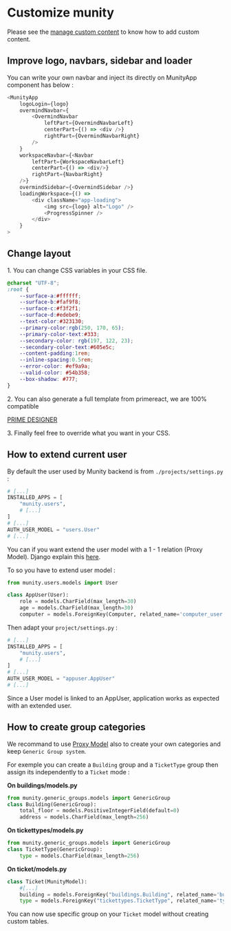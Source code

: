 # Customize munity

Please see the [manage custom content](managecustomcontent.md) to know how to add custom content.

## Improve logo, navbars, sidebar and loader

You can write your own navbar and inject its directly on MunityApp component has below :

```typescript
<MunityApp
    logoLogin={logo}
    overmindNavbar={
        <OvermindNavbar
            leftPart={OvermindNavbarLeft}
            centerPart={() => <div />}
            rightPart={OvermindNavbarRight}
        />
    }
    workspaceNavbar={<Navbar
        leftPart={WorkspaceNavbarLeft}
        centerPart={() => <div/>}
        rightPart={NavbarRight}
    />}
    overmindSidebar={<OvermindSidebar />}
    loadingWorkspace={() =>
        <div className="app-loading">
            <img src={logo} alt="Logo" />
            <ProgressSpinner />
        </div>
    }
>
```

## Change layout

1\. You can change CSS variables in your CSS file.

```css
@charset "UTF-8";
:root {
    --surface-a:#ffffff;
    --surface-b:#faf9f8;
    --surface-c:#f3f2f1;
    --surface-d:#edebe9;
    --text-color:#323130;
    --primary-color:rgb(250, 170, 65);
    --primary-color-text:#333;
    --secondary-color: rgb(197, 122, 23);
    --secondary-color-text:#605e5c;
    --content-padding:1rem;
    --inline-spacing:0.5rem;
    --error-color: #ef9a9a;
    --valid-color: #54b358;
    --box-shadow: #777;
}
```

2\. You can also generate a full template from primereact, we are 100% compatible

[PRIME DESIGNER](https://www.primefaces.org/designer-react/#/)


3\. Finally feel free to override what you want in your CSS.


## How to extend current user

By default the user used by Munity backend is from `./projects/settings.py` :

```py
# [...]
INSTALLED_APPS = [
    "munity.users",
    # [...]
]
# [...]
AUTH_USER_MODEL = "users.User"
# [...]
```

You can if you want extend the user model with a 1 - 1 relation (Proxy Model). Django explain this [here](https://docs.djangoproject.com/en/3.2/topics/db/models/#proxy-models).

To so you have to extend user model :

```py
from munity.users.models import User

class AppUser(User):
    role = models.CharField(max_length=30)
    age = models.CharField(max_length=30)
    computer = models.ForeignKey(Computer, related_name='computer_user', on_delete=SET_NULL, blank=True, null=True)
```

Then adapt your `project/settings.py` :

```py
# [...]
INSTALLED_APPS = [
    "munity.users",
    # [...]
]
# [...]
AUTH_USER_MODEL = "appuser.AppUser"
# [...]
```

Since a User model is linked to an AppUser, application works as expected with an extended user.

## How to create group categories

We recommand to use [Proxy Model](https://docs.djangoproject.com/en/3.2/topics/db/models/#proxy-models) also to create your own categories and keep `Generic Group system`.

For exemple you can create a `Building` group and a `TicketType` group then assign its independently to a `Ticket` mode :

**On buildings/models.py**
```py
from munity.generic_groups.models import GenericGroup
class Building(GenericGroup):
    total_floor = models.PositiveIntegerField(default=0)
    address = models.CharField(max_length=256)
```

**On tickettypes/models.py**
```py
from munity.generic_groups.models import GenericGroup
class TicketType(GenericGroup):
    type = models.CharField(max_length=256)
```

**On ticket/models.py**
```py
class Ticket(MunityModel):
    #[...]
    building = models.ForeignKey("buildings.Building", related_name='building_tickets', on_delete=SET_NULL, blank=True, null=True)
    type = models.ForeignKey("tickettypes.TicketType", related_name='type_tickets', on_delete=SET_NULL, blank=True, null=True)
```

You can now use specific group on your `Ticket` model without creating custom tables.